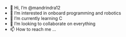 - 👋 Hi, I’m @mandrindra12
- 👀 I’m interested in onboard programming and robotics
- 🌱 I’m currently learning C
- 💞️ I’m looking to collaborate on everything
- 📫 How to reach me ...

<!---
mandrindra12/mandrindra12 is a ✨ special ✨ repository because its `README.md` (this file) appears on your GitHub profile.
You can click the Preview link to take a look at your changes.
--->
